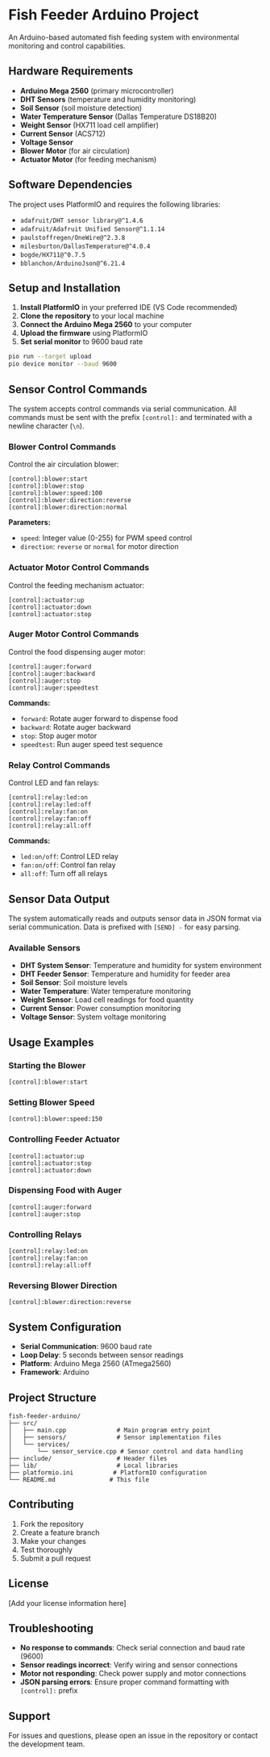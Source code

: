 # Fish Feeder Arduino Project

An Arduino-based automated fish feeding system with environmental monitoring and control capabilities.

## Hardware Requirements

- **Arduino Mega 2560** (primary microcontroller)
- **DHT Sensors** (temperature and humidity monitoring)
- **Soil Sensor** (soil moisture detection)
- **Water Temperature Sensor** (Dallas Temperature DS18B20)
- **Weight Sensor** (HX711 load cell amplifier)
- **Current Sensor** (ACS712)
- **Voltage Sensor**
- **Blower Motor** (for air circulation)
- **Actuator Motor** (for feeding mechanism)

## Software Dependencies

The project uses PlatformIO and requires the following libraries:

- `adafruit/DHT sensor library@^1.4.6`
- `adafruit/Adafruit Unified Sensor@^1.1.14`
- `paulstoffregen/OneWire@^2.3.8`
- `milesburton/DallasTemperature@^4.0.4`
- `bogde/HX711@^0.7.5`
- `bblanchon/ArduinoJson@^6.21.4`

## Setup and Installation

1. **Install PlatformIO** in your preferred IDE (VS Code recommended)
2. **Clone the repository** to your local machine
3. **Connect the Arduino Mega 2560** to your computer
4. **Upload the firmware** using PlatformIO
5. **Set serial monitor** to 9600 baud rate

```bash
pio run --target upload
pio device monitor --baud 9600
```

## Sensor Control Commands

The system accepts control commands via serial communication. All commands must be sent with the prefix `[control]:` and terminated with a newline character (`\n`).

### Blower Control Commands

Control the air circulation blower:

```
[control]:blower:start
[control]:blower:stop
[control]:blower:speed:100
[control]:blower:direction:reverse
[control]:blower:direction:normal
```

**Parameters:**
- `speed`: Integer value (0-255) for PWM speed control
- `direction`: `reverse` or `normal` for motor direction

### Actuator Motor Control Commands

Control the feeding mechanism actuator:

```
[control]:actuator:up
[control]:actuator:down
[control]:actuator:stop
```

### Auger Motor Control Commands

Control the food dispensing auger motor:

```
[control]:auger:forward
[control]:auger:backward
[control]:auger:stop
[control]:auger:speedtest
```

**Commands:**
- `forward`: Rotate auger forward to dispense food
- `backward`: Rotate auger backward
- `stop`: Stop auger motor
- `speedtest`: Run auger speed test sequence

### Relay Control Commands

Control LED and fan relays:

```
[control]:relay:led:on
[control]:relay:led:off
[control]:relay:fan:on
[control]:relay:fan:off
[control]:relay:all:off
```

**Commands:**
- `led:on/off`: Control LED relay
- `fan:on/off`: Control fan relay
- `all:off`: Turn off all relays

## Sensor Data Output

The system automatically reads and outputs sensor data in JSON format via serial communication. Data is prefixed with `[SEND] -` for easy parsing.

### Available Sensors

- **DHT System Sensor**: Temperature and humidity for system environment
- **DHT Feeder Sensor**: Temperature and humidity for feeder area
- **Soil Sensor**: Soil moisture levels
- **Water Temperature**: Water temperature monitoring
- **Weight Sensor**: Load cell readings for food quantity
- **Current Sensor**: Power consumption monitoring
- **Voltage Sensor**: System voltage monitoring

## Usage Examples

### Starting the Blower
```
[control]:blower:start
```

### Setting Blower Speed
```
[control]:blower:speed:150
```

### Controlling Feeder Actuator
```
[control]:actuator:up
[control]:actuator:stop
[control]:actuator:down
```

### Dispensing Food with Auger
```
[control]:auger:forward
[control]:auger:stop
```

### Controlling Relays
```
[control]:relay:led:on
[control]:relay:fan:on
[control]:relay:all:off
```

### Reversing Blower Direction
```
[control]:blower:direction:reverse
```

## System Configuration

- **Serial Communication**: 9600 baud rate
- **Loop Delay**: 5 seconds between sensor readings
- **Platform**: Arduino Mega 2560 (ATmega2560)
- **Framework**: Arduino

## Project Structure

```
fish-feeder-arduino/
├── src/
│   ├── main.cpp              # Main program entry point
│   ├── sensors/              # Sensor implementation files
│   └── services/
│       └── sensor_service.cpp # Sensor control and data handling
├── include/                  # Header files
├── lib/                      # Local libraries
├── platformio.ini           # PlatformIO configuration
└── README.md               # This file
```

## Contributing

1. Fork the repository
2. Create a feature branch
3. Make your changes
4. Test thoroughly
5. Submit a pull request

## License

[Add your license information here]

## Troubleshooting

- **No response to commands**: Check serial connection and baud rate (9600)
- **Sensor readings incorrect**: Verify wiring and sensor connections
- **Motor not responding**: Check power supply and motor connections
- **JSON parsing errors**: Ensure proper command formatting with `[control]:` prefix

## Support

For issues and questions, please open an issue in the repository or contact the development team. 